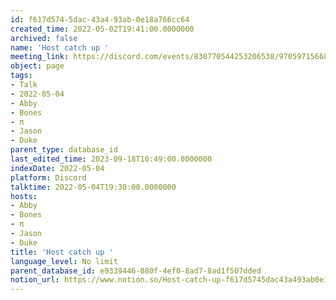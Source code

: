 ```yaml
---
id: f617d574-5dac-43a4-93ab-0e18a766cc64
created_time: 2022-05-02T19:41:00.0000000
archived: false
name: 'Host catch up '
meeting_link: https://discord.com/events/830770544253206538/970597156681568276
object: page
tags:
- Talk
- 2022-05-04
- Abby
- Bones
- π
- Jason
- Duke
parent_type: database_id
last_edited_time: 2023-09-18T10:49:00.0000000
indexDate: 2022-05-04
platform: Discord
talktime: 2022-05-04T19:30:00.0000000
hosts:
- Abby
- Bones
- π
- Jason
- Duke
title: 'Host catch up '
language_level: No limit
parent_database_id: e9339446-880f-4ef0-8ad7-8ad1f507dded
notion_url: https://www.notion.so/Host-catch-up-f617d5745dac43a493ab0e18a766cc64
---
```





